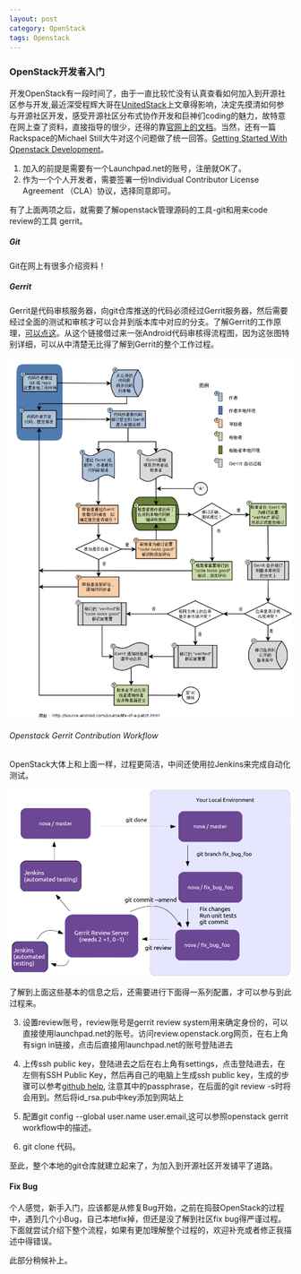 ```yaml
---
layout: post
category: OpenStack
tags: Openstack 
---
```


### OpenStack开发者入门
 
开发OpenStack有一段时间了，由于一直比较忙没有认真查看如何加入到开源社区参与开发,最近深受程辉大哥在[UnitedStack](http://www.ustack.com/unitedstack-need-opensource-engineer)上文章得影响，决定先摸清如何参与开源社区开发，感受开源社区分布式协作开发和巨神们coding的魅力，故特意在网上查了资料，直接指导的很少，还得的靠[官网上的文档](http://www.openstack.org/assets/welcome-guide/OpenStackWelcomeGuide.pdf)。当然，还有一篇Rackspace的Michael Still大牛对这个问题做了统一回答。[Getting Started With Openstack Development](http://www.stillhq.com/openstack/20130416-summit.pdf)。

1.  加入的前提是需要有一个Launchpad.net的账号，注册就OK了。
2.  作为一个个人开发者，需要签署一份Individual Contributor License Agreement （CLA）协议，选择同意即可。

有了上面两项之后，就需要了解openstack管理源码的工具-git和用来code review的工具 gerrit。


##### Git

Git在网上有很多介绍资料！

##### Gerrit


Gerrit是代码审核服务器，向git仓库推送的代码必须经过Gerrit服务器，然后需要经过全面的测试和审核才可以合并到版本库中对应的分支。了解Gerrit的工作原理，[可以点这](http://www.worldhello.net/2010/11/10/2059.html)。从这个链接借过来一张Android代码审核得流程图，因为这张图特别详细，可以从中清楚无比得了解到Gerrit的整个工作过程。

<img src="/assets/img/gerrit-workflow.png" atl="Gerrit Workflow for android" width="700px"/>

###### Openstack Gerrit Contribution Workflow


OpenStack大体上和上面一样，过程更简洁，中间还使用拉Jenkins来完成自动化测试。

<img src="/assets/img/openstack_gerrit_Contribution_path.png" alt="OpenStack Gerrit Workflow" width="700px"/>

了解到上面这些基本的信息之后，还需要进行下面得一系列配置，才可以参与到此过程来。

3. 设置review账号，review账号是gerrit review system用来确定身份的，可以直接使用launchpad.net的账号。访问review.openstack.org网页，在右上角有sign in链接，点击后直接用launchpad.net的账号登陆进去

4. 上传ssh public key，登陆进去之后在右上角有settings，点击登陆进去，在左侧有SSH Public Key，然后再自己的电脑上生成ssh public key，生成的步骤可以参考[github help](https://help.github.com/articles/generating-ssh-keys), 注意其中的passphrase，在后面的git review -s时将会用到。然后将id_rsa.pub中key添加到网站上

5.  配置git config --global  user.name user.email,这可以参照openstack gerrit workflow中的描述。

6. git clone 代码。

至此，整个本地的git仓库就建立起来了，为加入到开源社区开发铺平了道路。


#### Fix Bug


个人感觉，新手入门，应该都是从修复Bug开始，之前在捣鼓OpenStack的过程中，遇到几个小Bug，自己本地fix掉，但还是没了解到社区fix bug得严谨过程。下面就尝试介绍下整个流程，如果有更加理解整个过程的，欢迎补充或者修正我描述中得错误。

此部分稍候补上。
